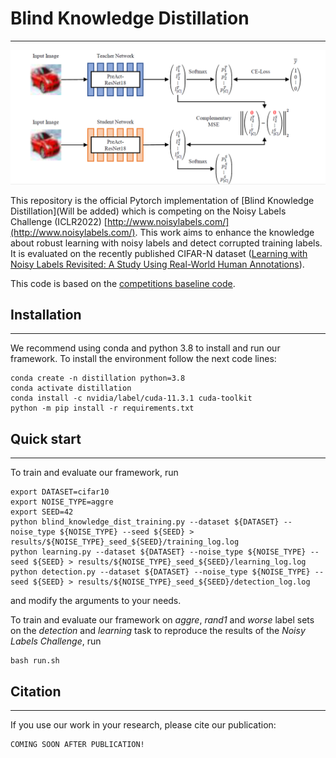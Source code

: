 # Blind Knowledge Distillation

---
<p align="center">
  <img src="./img/OverallFrameworkV5.png" />
</p>



This repository is the official Pytorch implementation of [Blind Knowledge Distillation](Will be added) which is competing 
on the Noisy Labels Challenge (ICLR2022) [http://www.noisylabels.com/](http://www.noisylabels.com/). This work
aims to enhance the knowledge about robust learning with noisy labels and detect corrupted training labels. 
It is evaluated on the recently published CIFAR-N dataset 
([Learning with Noisy Labels Revisited: A Study Using Real-World Human Annotations](https://openreview.net/forum?id=TBWA6PLJZQm&referrer=%5BAuthor%20Console%5D(%2Fgroup%3Fid%3DICLR.cc%2F2022%2FConference%2FAuthors%23your-submissions))).

This code is based on the [competitions baseline code](https://github.com/UCSC-REAL/cifar-10-100n/tree/ijcai-lmnl-2022).  
## Installation

---
We recommend using conda and python 3.8 to install and run our framework. To install the environment follow the next code
lines:
```
conda create -n distillation python=3.8
conda activate distillation
conda install -c nvidia/label/cuda-11.3.1 cuda-toolkit 
python -m pip install -r requirements.txt
```

## Quick start

---
To train and evaluate our framework, run
````shell
export DATASET=cifar10
export NOISE_TYPE=aggre
export SEED=42
python blind_knowledge_dist_training.py --dataset ${DATASET} --noise_type ${NOISE_TYPE} --seed ${SEED} > results/${NOISE_TYPE}_seed_${SEED}/training_log.log
python learning.py --dataset ${DATASET} --noise_type ${NOISE_TYPE} --seed ${SEED} > results/${NOISE_TYPE}_seed_${SEED}/learning_log.log
python detection.py --dataset ${DATASET} --noise_type ${NOISE_TYPE} --seed ${SEED} > results/${NOISE_TYPE}_seed_${SEED}/detection_log.log
````
and modify the arguments to your needs.

To train and evaluate our framework on *aggre*, *rand1* and *worse* label sets on the *detection* and *learning* task
to reproduce the results of the *Noisy Labels Challenge*, run 
```
bash run.sh
```

## Citation

---
If you use our work in your research, please cite our publication:

```text
COMING SOON AFTER PUBLICATION!
```